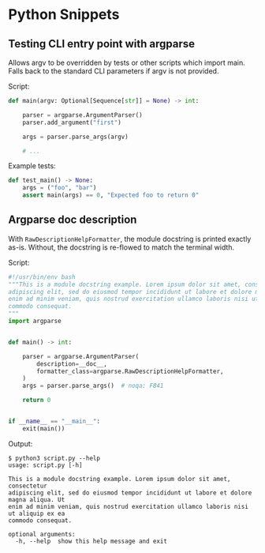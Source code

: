 # Python Snippets

## Testing CLI entry point with argparse

Allows argv to be overridden by tests or other scripts which import main. Falls
back to the standard CLI parameters if argv is not provided.

Script:

```py
def main(argv: Optional[Sequence[str]] = None) -> int:

    parser = argparse.ArgumentParser()
    parser.add_argument("first")

    args = parser.parse_args(argv)

    # ...
```

Example tests:

```py
def test_main() -> None:
    args = ("foo", "bar")
    assert main(args) == 0, "Expected foo to return 0"
```

## Argparse **doc** description

With `RawDescriptionHelpFormatter`, the module docstring is printed exactly
as-is. Without, the docstring is re-flowed to match the terminal width.

Script:

```py
#!/usr/bin/env bash
"""This is a module docstring example. Lorem ipsum dolor sit amet, consectetur
adipiscing elit, sed do eiusmod tempor incididunt ut labore et dolore magna aliqua. Ut
enim ad minim veniam, quis nostrud exercitation ullamco laboris nisi ut aliquip ex ea
commodo consequat.
"""
import argparse


def main() -> int:

    parser = argparse.ArgumentParser(
        description=__doc__,
        formatter_class=argparse.RawDescriptionHelpFormatter,
    )
    args = parser.parse_args()  # noqa: F841

    return 0


if __name__ == "__main__":
    exit(main())
```

Output:

```console
$ python3 script.py --help
usage: script.py [-h]

This is a module docstring example. Lorem ipsum dolor sit amet, consectetur
adipiscing elit, sed do eiusmod tempor incididunt ut labore et dolore magna aliqua. Ut
enim ad minim veniam, quis nostrud exercitation ullamco laboris nisi ut aliquip ex ea
commodo consequat.

optional arguments:
  -h, --help  show this help message and exit
```

